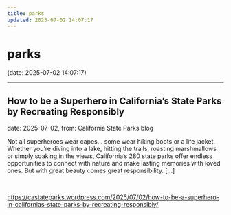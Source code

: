 ```yaml
---
title: parks
updated: 2025-07-02 14:07:17
---
```


# parks

(date: 2025-07-02 14:07:17)

---

## How to be a Superhero in California’s State Parks by Recreating Responsibly

date: 2025-07-02, from: California State Parks blog

Not all superheroes wear capes&#8230; some wear hiking boots or a life jacket. Whether you&#8217;re diving into a lake, hitting the trails, roasting marshmallows or simply soaking in the views, California’s 280 state parks offer endless opportunities to connect with nature and make lasting memories with loved ones. But with great beauty comes great responsibility. [&#8230;] 

<br> 

<https://castateparks.wordpress.com/2025/07/02/how-to-be-a-superhero-in-californias-state-parks-by-recreating-responsibly/>

